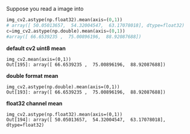Suppose you read a image into 
```python
img_cv2.astype(np.float32).mean(axis=(0,1)) 
# array([ 50.05013657,  54.32004547,  63.17078018], dtype=float32)
c=img_cv2.astype(np.double).mean(axis=(0,1)) 
#array([ 66.6539235 ,  75.00896196,  88.92087688])
```

**default cv2 uint8 mean**
```
img_cv2.mean(axis=(0,1))
Out[195]: array([ 66.6539235 ,  75.00896196,  88.92087688])
```

**double format mean**
```
img_cv2.astype(np.double).mean(axis=(0,1)) 
Out[193]: array([ 66.6539235 ,  75.00896196,  88.92087688])
```

**float32 channel mean**
```
img_cv2.astype(np.float32).mean(axis=(0,1)) 
Out[194]: array([ 50.05013657,  54.32004547,  63.17078018], dtype=float32)
```

